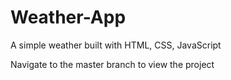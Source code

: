# Weather-App

A simple weather built with HTML, CSS, JavaScript

Navigate to the master branch to view the project
